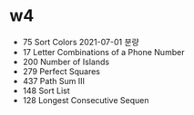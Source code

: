# w4

- 75 Sort Colors  2021-07-01 분량
- 17 Letter Combinations of a Phone Number
- 200 Number of Islands
- 279 Perfect Squares
- 437 Path Sum III   
- 148 Sort List
- 128 Longest Consecutive Sequen
